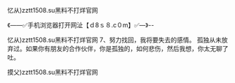 忆从)zztt1508.su黑料不打烊官网

《——✅手机浏览器打开网沚【ｄ8ｓ８.c０m】✅—》--

忆从)zztt1508.su黑料不打烊官网	7、努力找回，我将要失去的感情。
孤独从未放弃过。如果你有朋友的合作伙伴，你是孤独的，如何悲伤，然后我想，你太无聊了吐。





摸父)zztt1508.su黑料不打烊官网

